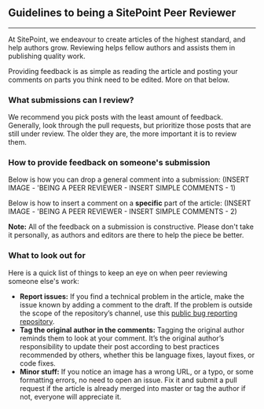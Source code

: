 ## Guidelines to being a SitePoint Peer Reviewer
---
At SitePoint, we endeavour to create articles of the highest standard, and help authors grow. Reviewing helps fellow authors and assists them in publishing quality work. 

Providing feedback is as simple as reading the article and posting your comments on parts you think need to be edited. More on that below.

### What submissions can I review? 
We recommend you pick posts with the least amount of feedback. Generally, look through the pull requests, but prioritize those posts that are still under review. The older they are, the more important it is to review them.

### How to provide feedback on someone's submission
Below is how you can drop a general comment into a submission: 
(INSERT IMAGE - 'BEING A PEER REVIEWER - INSERT SIMPLE COMMENTS - 1)

Below is how to insert a comment on a **specific** part of the article:
(INSERT IMAGE - 'BEING A PEER REVIEWER - INSERT SIMPLE COMMENTS - 2)

**Note:** All of the feedback on a submission is constructive. Please don't take it personally, as authors and editors are there to help the piece be better.

### What to look out for
Here is a quick list of things to keep an eye on when peer reviewing someone else's work: 
- **Report issues:** If you find a technical problem in the article, make the issue known by adding a comment to the draft. If the problem is outside the scope of the repository’s channel, use this [public bug reporting repository](https://github.com/sitepoint-editors/sitepoint-errata).
- **Tag the original author in the comments:** Tagging the original author reminds them to look at your comment. It’s the original author’s responsibility to update their post according to best practices recommended by others, whether this be language fixes, layout fixes, or code fixes.
- **Minor stuff:** If you notice an image has a wrong URL, or a typo, or some formatting errors, no need to open an issue. Fix it and submit a pull request if the article is already merged into master or tag the author if not, everyone will appreciate it.
